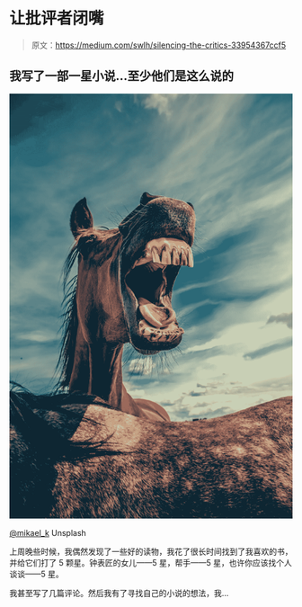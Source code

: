 # 让批评者闭嘴

> 原文：<https://medium.com/swlh/silencing-the-critics-33954367ccf5>

## 我写了一部一星小说…至少他们是这么说的

![](img/6322b55260f6da47a52ada59791fa896.png)

[@mikael_k](https://unsplash.com/@mikael_k) Unsplash

上周晚些时候，我偶然发现了一些好的读物，我花了很长时间找到了我喜欢的书，并给它们打了 5 颗星。钟表匠的女儿——5 星，帮手——5 星，也许你应该找个人谈谈——5 星。

我甚至写了几篇评论。然后我有了寻找自己的小说的想法，我…